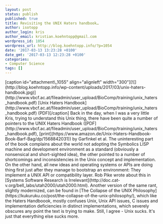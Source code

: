 ```yaml
---
layout: post
status: publish
published: true
title: Revisiting the UNIX Haters handbook…
author: isotopp
author_login: kris
author_email: kristian.koehntopp@gmail.com
wordpress_id: 1054
wordpress_url: http://blog.koehntopp.info/?p=1054
date: '2017-03-13 13:23:28 +0100'
date_gmt: '2017-03-13 12:23:28 +0100'
categories:
- Computer Science
tags: []
---
```

<p>[caption id="attachment\_1055" align="alignleft" width="300"][![](http://blog.koehntopp.info/wp-content/uploads/2017/03/unix-haters-handbook.jpg)](http://www.vbcf.ac.at/fileadmin/user_upload/BioComp/training/unix_haters_handbook.pdf) [Unix Haters Handbook](http://www.vbcf.ac.at/fileadmin/user_upload/BioComp/training/unix_haters_handbook.pdf) (PDF)[/caption] Back in the day, when I was a very little Kris, trying to understand this Unix thing, there have been quite a number of pointers to the UNIX Haters Handbook ([PDF](http://www.vbcf.ac.at/fileadmin/user_upload/BioComp/training/unix_haters_handbook.pdf), [print](https://www.amazon.de/Unix-Haters-Handbook-Book-Barf-Bag/dp/1568842031)) by Garfinkel et al. The uninteresting part of the book complains about the world not adopting the Symbolics LISP machine and development environment as a standard (obviously a nonsensical and short-sighted idea), the other pointed to a number of shortcomings and inconsistencies in the Unix concept and implementation.<!--more--> On the other hand, all new ideas and operating systems or APIs are doing thing first just after they manage to bootstrap an environment: They implement a UNIX API or compatibility layer. Rob Pike wrote about this in [Systems Software Research is Irrelevant](http://doc.cat-v.org/bell_labs/utah2000/utah2000.html). Another version of the same rant, slightly modernized, can be found in&nbsp;[The Collapse of the UNIX Philosophy](https://kukuruku.co/post/the-collapse-of-the-unix-philosophy/), which like the Haters Handboook, mostly confuses Unix, Unix API issues, C issues and implementation deficiencies in distinct implementations, which severely obscures any point the text is trying to make. Still, I agree - Unix sucks. It's just that everything else sucks more.</p>
